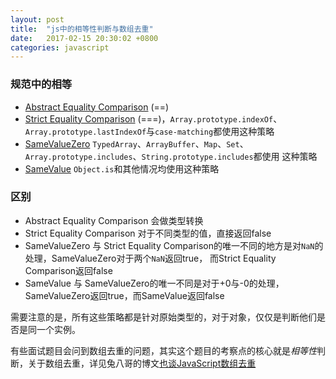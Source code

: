 ```yaml
---
layout: post
title:  "js中的相等性判断与数组去重"
date:   2017-02-15 20:30:02 +0800
categories: javascript
---
```

### 规范中的相等

- [Abstract Equality Comparison][abstract-equal] (==)
- [Strict Equality Comparison][strict-equal] (===)，`Array.prototype.indexOf`、`Array.prototype.lastIndexOf`与`case-matching`都使用这种策略
- [SameValueZero][same-value-zero] `TypedArray`、`ArrayBuffer`、`Map`、`Set`、`Array.prototype.includes`、`String.prototype.includes`都使用
这种策略
- [SameValue][same-value] `Object.is`和其他情况均使用这种策略

### 区别

- Abstract Equality Comparison 会做类型转换
- Strict Equality Comparison 对于不同类型的值，直接返回false
- SameValueZero 与 Strict Equality Comparison的唯一不同的地方是对`NaN`的处理，SameValueZero对于两个`NaN`返回true，
而Strict Equality Comparison返回false
- SameValue 与 SameValueZero的唯一不同是对于+0与-0的处理，SameValueZero返回true，而SameValue返回false

需要注意的是，所有这些策略都是针对原始类型的，对于对象，仅仅是判断他们是否是同一个实例。

有些面试题目会问到数组去重的问题，其实这个题目的考察点的核心就是*相等性*判断，关于数组去重，详见兔八哥的博文[也谈JavaScript数组去重][uniq]

[uniq]: https://www.toobug.net/article/array_unique_in_javascript.html
[abstract-equal]: http://ecma-international.org/ecma-262/7.0/#sec-abstract-equality-comparison
[strict-equal]: http://ecma-international.org/ecma-262/7.0/#sec-strict-equality-comparison
[same-value-zero]: http://ecma-international.org/ecma-262/7.0/#sec-samevaluezero
[same-value]: http://ecma-international.org/ecma-262/7.0/#sec-samevalue
